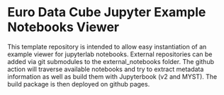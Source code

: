 # Euro Data Cube Jupyter Example Notebooks Viewer

This template repository is intended to allow easy instantiation of an example viewer for jupyterlab notebooks.
External repositories can be added via git submodules to the external_notebooks folder.
The github action will traverse available notebooks and try to extract metadata information as well as build them with Jupyterbook (v2 and MYST).
The build package is then deployed on github pages.

